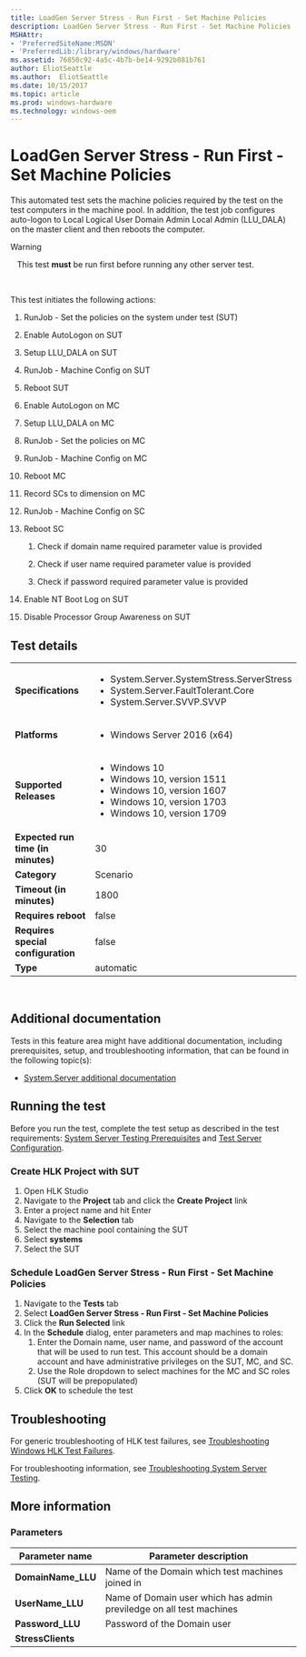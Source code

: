 ```yaml
---
title: LoadGen Server Stress - Run First - Set Machine Policies
description: LoadGen Server Stress - Run First - Set Machine Policies
MSHAttr:
- 'PreferredSiteName:MSDN'
- 'PreferredLib:/library/windows/hardware'
ms.assetid: 76850c92-4a5c-4b7b-be14-9292b081b761
author: EliotSeattle
ms.author:  EliotSeattle
ms.date: 10/15/2017
ms.topic: article
ms.prod: windows-hardware
ms.technology: windows-oem
---
```


# <span id="p_hlk_test.318d804e-aa8f-4ffb-8ce2-963cea2f1a40"></span>LoadGen Server Stress - Run First - Set Machine Policies


This automated test sets the machine policies required by the test on the test computers in the machine pool. In addition, the test job configures auto-logon to Local Logical User Domain Admin Local Admin (LLU\_DALA) on the master client and then reboots the computer.

>[!WARNING]
>  
This test **must** be run first before running any other server test.

 

This test initiates the following actions:

1.  RunJob - Set the policies on the system under test (SUT)

2.  Enable AutoLogon on SUT

3.  Setup LLU\_DALA on SUT

4.  RunJob - Machine Config on SUT

5.  Reboot SUT

6.  Enable AutoLogon on MC

7.  Setup LLU\_DALA on MC

8.  RunJob - Set the policies on MC

9.  RunJob - Machine Config on MC

10. Reboot MC

11. Record SCs to dimension on MC

12. RunJob - Machine Config on SC

13. Reboot SC

    1.  Check if domain name required parameter value is provided

    2.  Check if user name required parameter value is provided

    3.  Check if password required parameter value is provided

14. Enable NT Boot Log on SUT

15. Disable Processor Group Awareness on SUT

## Test details
|||
|---|---|
| **Specifications**  | <ul><li>System.Server.SystemStress.ServerStress</li><li>System.Server.FaultTolerant.Core</li><li>System.Server.SVVP.SVVP</li></ul> |  
| **Platforms**   | <ul><li>Windows Server 2016 (x64)</li></ul> |
| **Supported Releases** | <ul><li>Windows 10</li><li>Windows 10, version 1511</li><li>Windows 10, version 1607</li><li>Windows 10, version 1703</li><li>Windows 10, version 1709</li></ul> |
|**Expected run time (in minutes)**| 30 |
|**Category**| Scenario |
|**Timeout (in minutes)**| 1800 |
|**Requires reboot**| false |
|**Requires special configuration**| false |
|**Type**| automatic |

 

## <span id="Additional_documentation"></span><span id="additional_documentation"></span><span id="ADDITIONAL_DOCUMENTATION"></span>Additional documentation


Tests in this feature area might have additional documentation, including prerequisites, setup, and troubleshooting information, that can be found in the following topic(s):

-   [System.Server additional documentation](system-server-additional-documentation.md)

## <span id="Running_the_test"></span><span id="running_the_test"></span><span id="RUNNING_THE_TEST"></span>Running the test


Before you run the test, complete the test setup as described in the test requirements: [System Server Testing Prerequisites](system-server-testing-prerequisites.md) and [Test Server Configuration](test-server-configuration.md).

### <span id="Create_HLK_Project_with_SUT"></span><span id="create_hlk_project_with_sut"></span><span id="CREATE_HLK_PROJECT_WITH_SUT"></span>Create HLK Project with SUT

1.  Open HLK Studio
2.  Navigate to the **Project** tab and click the **Create Project** link
3.  Enter a project name and hit Enter
4.  Navigate to the **Selection** tab
5.  Select the machine pool containing the SUT
6.  Select **systems**
7.  Select the SUT

### <span id="Schedule_LoadGen_Server_Stress_-_Run_First_-_Set_Machine_Policies"></span><span id="schedule_loadgen_server_stress_-_run_first_-_set_machine_policies"></span><span id="SCHEDULE_LOADGEN_SERVER_STRESS_-_RUN_FIRST_-_SET_MACHINE_POLICIES"></span>Schedule LoadGen Server Stress - Run First - Set Machine Policies

1.  Navigate to the **Tests** tab
2.  Select **LoadGen Server Stress - Run First - Set Machine Policies**
3.  Click the **Run Selected** link
4.  In the **Schedule** dialog, enter parameters and map machines to roles:
    1.  Enter the Domain name, user name, and password of the account that will be used to run test. This account should be a domain account and have administrative privileges on the SUT, MC, and SC.
    2.  Use the Role dropdown to select machines for the MC and SC roles (SUT will be prepopulated)
5.  Click **OK** to schedule the test

## <span id="Troubleshooting"></span><span id="troubleshooting"></span><span id="TROUBLESHOOTING"></span>Troubleshooting


For generic troubleshooting of HLK test failures, see [Troubleshooting Windows HLK Test Failures](..\user\troubleshooting-windows-hlk-test-failures.md).

For troubleshooting information, see [Troubleshooting System Server Testing](troubleshooting-system-server-testing.md).

## <span id="More_information"></span><span id="more_information"></span><span id="MORE_INFORMATION"></span>More information


### <span id="Parameters"></span><span id="parameters"></span><span id="PARAMETERS"></span>Parameters

| Parameter name      | Parameter description                                               |
|---------------------|---------------------------------------------------------------------|
| **DomainName\_LLU** | Name of the Domain which test machines joined in                    |
| **UserName\_LLU**   | Name of Domain user which has admin previledge on all test machines |
| **Password\_LLU**   | Password of the Domain user                                         |
| **StressClients**   |                                                                     |

 

 

 






